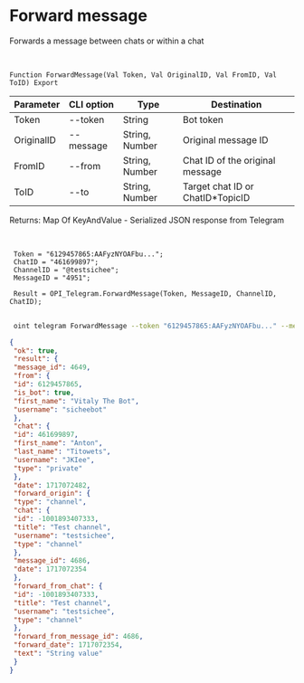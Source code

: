 ﻿---
sidebar_position: 11
---

# Forward message
 Forwards a message between chats or within a chat


<br/>


`Function ForwardMessage(Val Token, Val OriginalID, Val FromID, Val ToID) Export`

 | Parameter | CLI option | Type | Destination |
 |-|-|-|-|
 | Token | --token | String | Bot token |
 | OriginalID | --message | String, Number | Original message ID |
 | FromID | --from | String, Number | Chat ID of the original message |
 | ToID | --to | String, Number | Target chat ID or ChatID*TopicID |

 
 Returns: Map Of KeyAndValue - Serialized JSON response from Telegram

<br/>




```bsl title="Code example"
 Token = "6129457865:AAFyzNYOAFbu...";
 ChatID = "461699897";
 ChannelID = "@testsichee";
 MessageID = "4951";
 
 Result = OPI_Telegram.ForwardMessage(Token, MessageID, ChannelID, ChatID);
```
	


```sh title="CLI command example"
 
 oint telegram ForwardMessage --token "6129457865:AAFyzNYOAFbu..." --message %message% --from %from% --to %to%

```

```json title="Result"
{
 "ok": true,
 "result": {
 "message_id": 4649,
 "from": {
 "id": 6129457865,
 "is_bot": true,
 "first_name": "Vitaly The Bot",
 "username": "sicheebot"
 },
 "chat": {
 "id": 461699897,
 "first_name": "Anton",
 "last_name": "Titowets",
 "username": "JKIee",
 "type": "private"
 },
 "date": 1717072482,
 "forward_origin": {
 "type": "channel",
 "chat": {
 "id": -1001893407333,
 "title": "Test channel",
 "username": "testsichee",
 "type": "channel"
 },
 "message_id": 4686,
 "date": 1717072354
 },
 "forward_from_chat": {
 "id": -1001893407333,
 "title": "Test channel",
 "username": "testsichee",
 "type": "channel"
 },
 "forward_from_message_id": 4686,
 "forward_date": 1717072354,
 "text": "String value"
 }
}
```

